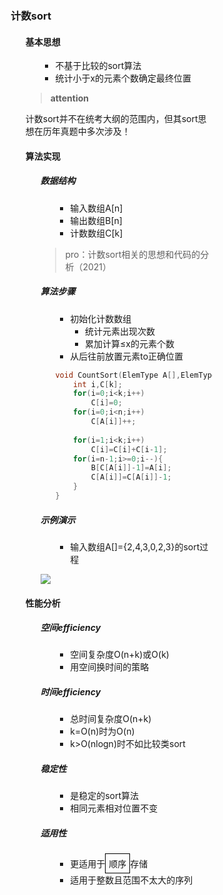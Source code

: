 <div style="float: left; width: 64%; padding: 1%;">

### 计数sort

<ul>

#### 基本思想

<ul>

- 不基于比较的sort算法
- 统计小于x的元素个数确定最终位置

</ul>

>**attention**  

计数sort并不在统考大纲的范围内，但其sort思想在历年真题中多次涉及！  

#### 算法实现

<ul>

##### 数据结构

<ul>

- 输入数组A[n]
- 输出数组B[n]
- 计数数组C[k]

</ul>

> pro：计数sort相关的思想和代码的分析（2021）  

##### 算法步骤

<ul>

- 初始化计数数组
  - 统计元素出现次数
  - 累加计算≤x的元素个数
- 从后往前放置元素to正确位置

```c
void CountSort(ElemType A[],ElemType B[],int n,int k){
    int i,C[k];
    for(i=0;i<k;i++)
        C[i]=0;                     //初始化计数数组
    for(i=0;i<n;i++)
        C[A[i]]++;                  //遍历输入数组，统计每个元素出现的次数
                                    //C[A[i]]保存的是等于A[i]的元素个数
    for(i=1;i<k;i++)
        C[i]=C[i]+C[i-1];           //C[x]保存的是小于或等于x的元素个数
    for(i=n-1;i>=0;i--){            //从后往前遍历输入数组
        B[C[A[i]]-1]=A[i];          //将元素A[i]放在输出数组B[]的正确位置上
        C[A[i]]=C[A[i]]-1;
    }
}
```

</ul>

##### 示例演示

<ul>

- 输入数组A[]={2,4,3,0,2,3}的sort过程

</ul>

![](https://cdn-mineru.openxlab.org.cn/model-mineru/prod/e6d44032ce8506b47ebbb00a8709f6c74ae4f9f3c10eef0ae5cff2a9686fb669.jpg)  

</ul>

#### 性能分析

<ul>

##### 空间efficiency

<ul>

- 空间复杂度O(n+k)或O(k)
- 用空间换时间的策略

</ul>

##### 时间efficiency

<ul>

- 总时间复杂度O(n+k)
- k=O(n)时为O(n)
- k>O(nlogn)时不如比较类sort

</ul>

##### 稳定性

<ul>

- 是稳定的sort算法
- 相同元素相对位置不变

</ul>

##### 适用性

<ul>

- 更适用于<span style="border: 1px solid black; padding: 5px; display: inline-block;">顺序</span>存储
- 适用于整数且范围不太大的序列

</ul>

</ul>

</ul>


</div>
<div style="float: right; width: 26%; padding: 1%;">

</div>
<div style="clear: both;"></div>
